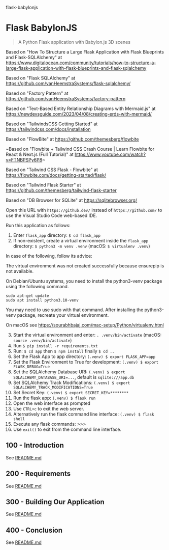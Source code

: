 flask-babylonjs
# Flask BabylonJS

> A Python Flask application with Babylon.js 3D scenes

Based on "How To Structure a Large Flask Application with Flask Blueprints and Flask-SQLAlchemy" at https://www.digitalocean.com/community/tutorials/how-to-structure-a-large-flask-application-with-flask-blueprints-and-flask-sqlalchemy

Based on "Flask SQLAlchemy" at https://github.com/vanHeemstraSystems/flask-sqlalchemy/

Based on "Factory Pattern" at https://github.com/vanHeemstraSystems/factory-pattern

Based on "Text-Based Entity Relationship Diagrams with Mermaid.js" at https://newdevsguide.com/2023/04/08/creating-erds-with-mermaid/

Based on "TailwindsCSS Getting Started" at https://tailwindcss.com/docs/installation

Based on "FlowBite" at https://github.com/themesberg/flowbite

~Based on "Flowbite + Tailwind CSS Crash Course | Learn Flowbite for React & Next.js (Full Tutorial)" at https://www.youtube.com/watch?v=FTNBPSPy6P8~

Based on "Tailwind CSS Flask - Flowbite" at https://flowbite.com/docs/getting-started/flask/

Based on "Tailwind Flask Starter" at https://github.com/themesberg/tailwind-flask-starter

Based on "DB Browser for SQLite" at https://sqlitebrowser.org/ 

Open this URL with ```https://github.dev/``` instead of ```https://github.com/``` to use the Visual Studio Code web-based IDE.

Run this application as follows:

1) Enter ```flask_app``` directory: ```$ cd flask_app```
2) If non-existent, create a virtual environment inside the ```flask_app``` directory: ```$ python3 -m venv .venv``` (macOS: ```$ virtualenv .venv```)

In case of the following, follow its advice:

The virtual environment was not created successfully because ensurepip is not
available.  

On Debian/Ubuntu systems, you need to install the python3-venv
package using the following command.

    sudo apt-get update
    sudo apt install python3.10-venv

You may need to use sudo with that command.  After installing the python3-venv
package, recreate your virtual environment.

On macOS see https://sourabhbajaj.com/mac-setup/Python/virtualenv.html


3) Start the virtual environment and enter: ```. .venv/bin/activate``` (macOS: ```source .venv/bin/activate```)
4) Run ```$ pip install -r requirements.txt```
5) Run: ```$ cd app``` then ```$ npm install``` finally ```$ cd ..```
6) Set the Flask App to app directory: ```(.venv) $ export FLASK_APP=app```
7) Set the Flask Environment to True for development: ```(.venv) $ export FLASK_DEBUG=True```
8) Set the SQLAlchemy Database URI: ```(.venv) $ export SQLALCHEMY_DATABASE_URI=...```, default is ```sqlite:///app.db```
9) Set SQLAlchemy Track Modifications: ```(.venv) $ export SQLALCHEMY_TRACK_MODIFICATIONS=True```
10) Set Secret Key: ```(.venv) $ export SECRET_KEY=********```
11) Run the flask app: ```(.venv) $ flask run```
12) Open the web interface as prompted
13) Use ```CTRL+c``` to exit the web server.
14) Alternatively run the flask command line interface: ```(.venv) $ flask shell```
15) Execute any flask commands: >>>
16) Use ```exit()``` to exit from the command line interface.

## 100 - Introduction

See [README.md](./100/README.md)

## 200 - Requirements

See [README.md](./200/README.md)

## 300 - Building Our Application

See [README.md](./300/README.md)

## 400 - Conclusion

See [README.md](./400/README.md)
